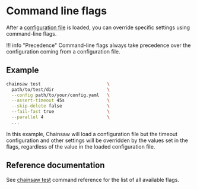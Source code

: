 # Command line flags

After a [configuration file](./file.md) is loaded, you can override specific settings using command-line flags.

!!! info "Precedence"
    Command-line flags always take precedence over the configuration coming from a configuration file.

## Example

```bash
chainsaw test                         \
  path/to/test/dir                    \
  --config path/to/your/config.yaml   \
  --assert-timeout 45s                \
  --skip-delete false                 \
  --fail-fast true                    \
  --parallel 4                        \
  ...
```

In this example, Chainsaw will load a configuration file but the timeout configuration and other settings will be overridden by the values set in the flags, regardless of the value in the loaded configuration file.

## Reference documentation

See [chainsaw test](../reference/commands/chainsaw_test.md#options) command reference for the list of all available flags.

